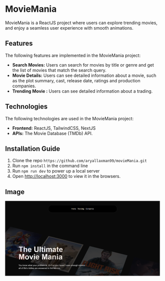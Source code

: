 # MovieMania

MovieMania is a ReactJS project where users can explore trending movies, and enjoy a seamless user experience with smooth animations.

## Features
The following features are implemented in the MovieMania project:
* **Search Movies:** Users can search for movies by title or genre and get the list of movies that match the search query.
* **Movie Details:** Users can see detailed information about a movie, such as the plot summary, cast, release date, ratings and production companies.
* **Trending Movie :** Users can see detailed information about a trading.

## Technologies
The following technologies are used in the MovieMania project:
* **Frontend:** ReactJS, TailwindCSS, NextJS
* **APIs:** The Movie Database (TMDb) API.

## Installation Guide
1. Clone the repo `https://github.com/aryallaxman99/movieMania.git`
2. Run `npm install` in the command line
3. Run `npm run dev` to power up a local server
4. Open [http://localhost:3000](http://localhost:3000) to view it in the browsers.

## Image
![Home Page](https://raw.githubusercontent.com/aryallaxman99/movieMania/refs/heads/main/Screenshot%202025-03-04%20172405.png)
